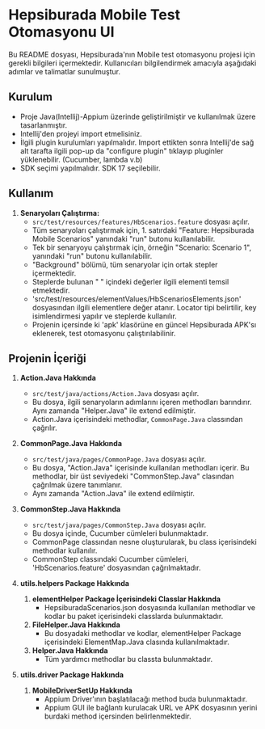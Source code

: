 # Hepsiburada Mobile Test Otomasyonu UI

Bu README dosyası, Hepsiburada'nın Mobile test otomasyonu projesi için gerekli bilgileri içermektedir. Kullanıcıları bilgilendirmek amacıyla aşağıdaki adımlar ve talimatlar sunulmuştur.

## Kurulum

* Proje Java(Intellij)-Appium üzerinde geliştirilmiştir ve kullanılmak üzere tasarlanmıştır.
* Intellij'den projeyi import etmelisiniz.
* İlgili plugin kurulumları yapılmalıdır. Import ettikten sonra Intellij'de sağ alt tarafta ilgili pop-up da "configure plugin" tıklayıp pluginler yüklenebilir. (Cucumber, lambda v.b)
* SDK seçimi yapılmalıdır. SDK 17 seçilebilir.

## Kullanım

1. **Senaryoları Çalıştırma:**
   * `src/test/resources/features/HbScenarios.feature` dosyası açılır.
   * Tüm senaryoları çalıştırmak için, 1. satırdaki "Feature: Hepsiburada Mobile Scenarios" yanındaki "run" butonu kullanılabilir.
   * Tek bir senaryoyu çalıştırmak için, örneğin "Scenario: Scenario 1", yanındaki "run" butonu kullanılabilir.
   * "Background" bölümü, tüm senaryolar için ortak stepler içermektedir.
   * Steplerde bulunan " " içindeki değerler ilgili elementi temsil etmektedir.
   * 'src/test/resources/elementValues/HbScenariosElements.json' dosyasından ilgili elementlere değer atanır. Locator tipi belirtilir, key isimlendirmesi yapılır ve steplerde kullanılır.
   * Projenin içersinde ki 'apk' klasörüne en güncel Hepsiburada APK'sı eklenerek, test otomasyonu çalıştırılabilinir. 

## Projenin İçeriği

1. **Action.Java Hakkında**
   * `src/test/java/actions/Action.Java` dosyası açılır.
   * Bu dosya, ilgili senaryoların adımlarını içeren methodları barındırır. Aynı zamanda "Helper.Java" ile extend edilmiştir.
   * Action.Java içerisindeki methodlar, `CommonPage.Java` classından çağrılır.

2. **CommonPage.Java Hakkında**
   * `src/test/java/pages/CommonPage.Java` dosyası açılır.
   * Bu dosya, "Action.Java" içerisinde kullanılan methodları içerir. Bu methodlar, bir üst seviyedeki "CommonStep.Java" clasından çağrılmak üzere tanımlanır.
   * Aynı zamanda "Action.Java" ile extend edilmiştir.
   
3. **CommonStep.Java Hakkında**
   * `src/test/java/pages/CommonStep.Java` dosyası açılır.
   * Bu dosya içinde, Cucumber cümleleri bulunmaktadır.
   * CommonPage classından nesne oluşturularak, bu class içerisindeki methodlar kullanılır.
   * CommonStep classındaki Cucumber cümleleri, 'HbScenarios.feature' dosyasından çağrılmaktadır.
   
4. **utils.helpers Package Hakkında**
   1. **elementHelper Package İçerisindeki Classlar Hakkında**
      * HepsiburadaScenarios.json dosyasında kullanılan methodlar ve kodlar bu paket içerisindeki classlarda bulunmaktadır.
   2. **FileHelper.Java Hakkında**
      * Bu dosyadaki methodlar ve kodlar, elementHelper Package içerisindeki ElementMap.Java clasında kullanılmaktadır.
   3. **Helper.Java Hakkında**
      * Tüm yardımcı methodlar bu classta bulunmaktadır.

5. **utils.driver Package Hakkında**
   1. **MobileDriverSetUp Hakkında**
      * Appium Driver'ının başlatılacağı method buda bulunmaktadır. 
      * Appium GUI ile bağlantı kurulacak URL ve APK dosyasının yerini burdaki method içersinden belirlenmektedir.
